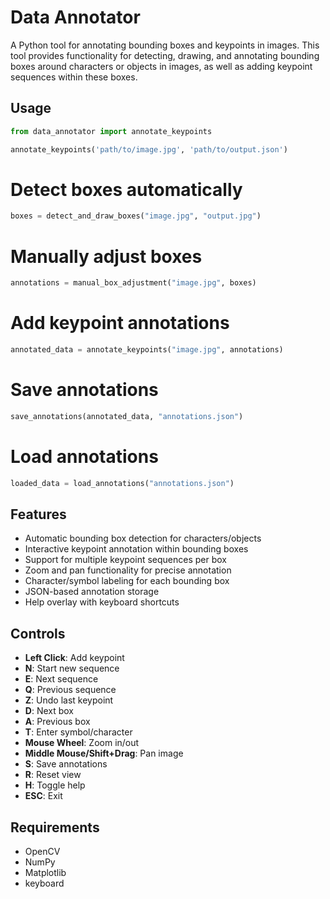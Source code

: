 # Data Annotator

A Python tool for annotating bounding boxes and keypoints in images. This tool provides functionality for detecting, drawing, and annotating bounding boxes around characters or objects in images, as well as adding keypoint sequences within these boxes.

## Usage

```python
from data_annotator import annotate_keypoints

annotate_keypoints('path/to/image.jpg', 'path/to/output.json')
```

# Detect boxes automatically
```python
boxes = detect_and_draw_boxes("image.jpg", "output.jpg")
```

# Manually adjust boxes
```python
annotations = manual_box_adjustment("image.jpg", boxes)
```

# Add keypoint annotations
```python
annotated_data = annotate_keypoints("image.jpg", annotations)
```

# Save annotations
```python
save_annotations(annotated_data, "annotations.json")
```

# Load annotations
```python
loaded_data = load_annotations("annotations.json")
```

## Features

- Automatic bounding box detection for characters/objects
- Interactive keypoint annotation within bounding boxes
- Support for multiple keypoint sequences per box
- Zoom and pan functionality for precise annotation
- Character/symbol labeling for each bounding box
- JSON-based annotation storage
- Help overlay with keyboard shortcuts

## Controls

- **Left Click**: Add keypoint
- **N**: Start new sequence
- **E**: Next sequence
- **Q**: Previous sequence
- **Z**: Undo last keypoint
- **D**: Next box
- **A**: Previous box
- **T**: Enter symbol/character
- **Mouse Wheel**: Zoom in/out
- **Middle Mouse/Shift+Drag**: Pan image
- **S**: Save annotations
- **R**: Reset view
- **H**: Toggle help
- **ESC**: Exit


## Requirements

- OpenCV
- NumPy
- Matplotlib
- keyboard

